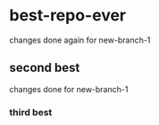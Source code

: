 # best-repo-ever
changes done again for new-branch-1
## second best
changes done for new-branch-1
### third best